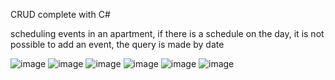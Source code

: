 CRUD complete with C#

scheduling events in an apartment, if there is a schedule on the day, it is not possible to add an event, the query is made by date

![image](https://github.com/CalebeBirer/Pratice_project/assets/90878309/18c7a56e-574a-4249-bcf0-17ccf2482227)
![image](https://github.com/CalebeBirer/Pratice_project/assets/90878309/2739e0f5-916d-4a42-b540-5c18270440e7)
![image](https://github.com/CalebeBirer/Pratice_project/assets/90878309/55a36332-b807-4f3b-a7c4-0925d0125c27)
![image](https://github.com/CalebeBirer/Pratice_project/assets/90878309/f400c7b7-f292-4829-bb3e-251d09074386)
![image](https://github.com/CalebeBirer/Pratice_project/assets/90878309/b0d02b72-fbdd-4b1e-bb52-1087ddf836bf)
![image](https://github.com/CalebeBirer/Pratice_project/assets/90878309/6357e1ea-4a21-47b5-bed2-2a7f5b15d776)


